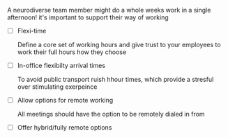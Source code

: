 A neurodiverse team member might do a whole weeks work in a single afternoon!  it's important to support their way of working 


- [ ] Flexi-time

    Define a core set of working hours and give trust to your employees to work their full hours how they choose


- [ ] In-office flexibilty arrival times

    To avoid public transport ruish hhour times, which provide a stresful over stimulating exerpeince


- [ ] Allow options for remote working

    All meetings should have the option to be remotely dialed in from


- [ ] Offer hybrid/fully remote options

